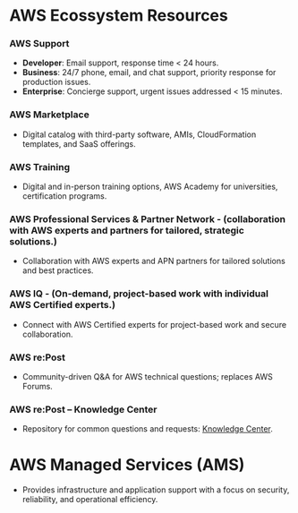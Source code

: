 # AWS Ecossystem Resources

### AWS Support

- **Developer**: Email support, response time < 24 hours.
- **Business**: 24/7 phone, email, and chat support, priority response for production issues.
- **Enterprise**: Concierge support, urgent issues addressed < 15 minutes.

### AWS Marketplace

- Digital catalog with third-party software, AMIs, CloudFormation templates, and SaaS offerings.

### AWS Training

- Digital and in-person training options, AWS Academy for universities, certification programs.

### AWS Professional Services & Partner Network - (collaboration with AWS experts and partners for tailored, strategic solutions.)

- Collaboration with AWS experts and APN partners for tailored solutions and best practices.

### AWS IQ - (On-demand, project-based work with individual AWS Certified experts.)

- Connect with AWS Certified experts for project-based work and secure collaboration.

### AWS re:Post

- Community-driven Q&A for AWS technical questions; replaces AWS Forums.

### AWS re:Post – Knowledge Center

- Repository for common questions and requests: [Knowledge Center](https://repost.aws/knowledge-center).

# AWS Managed Services (AMS)

- Provides infrastructure and application support with a focus on security, reliability, and operational efficiency.
